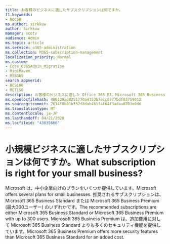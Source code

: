 ```yaml
---
title: お客様のビジネスに適したサブスクリプションは何ですか。
f1.keywords:
- NOCSH
ms.author: sirkkuw
author: Sirkkuw
manager: scotv
audience: Admin
ms.topic: article
ms.service: o365-administration
ms.collection: M365-subscription-management
localization_priority: Normal
ms.custom:
- Core_O365Admin_Migration
- MiniMaven
- MSB365
search.appverid:
- BCS160
- MET150
description: お客様のビジネスに適した Office 365 E3、Microsoft 365 Business Standard、または Microsoft 365 Business Premium があるかどうかを判断します。
ms.openlocfilehash: 480129ad8251770a4153b7ecc0777bdf03759012
ms.sourcegitcommit: 2614f8b81b332f8dab461f4f64f3adaa6703e0d6
ms.translationtype: MT
ms.contentlocale: ja-JP
ms.lasthandoff: 04/21/2020
ms.locfileid: "43635666"
---
```

# <a name="what-subscription-is-right-for-your-small-business"></a><span data-ttu-id="bd015-103">小規模ビジネスに適したサブスクリプションは何ですか。</span><span class="sxs-lookup"><span data-stu-id="bd015-103">What subscription is right for your small business?</span></span>

<span data-ttu-id="bd015-104">Microsoft は、中小企業向けのプランをいくつか提供しています。</span><span class="sxs-lookup"><span data-stu-id="bd015-104">Microsoft offers several plans for small businesses.</span></span> <span data-ttu-id="bd015-105">推奨されるサブスクリプションは、Microsoft 365 Business Standard または Microsoft 365 Business Premium (最大300ユーザー) のいずれかです。</span><span class="sxs-lookup"><span data-stu-id="bd015-105">The recommended subscriptions are either Microsoft 365 Business Standard or Microsoft 365 Business Premium with up to 300 users.</span></span> <span data-ttu-id="bd015-106">Microsoft 365 Business Premium は、追加費用に対して Microsoft 365 Business Standard よりも多くのセキュリティ機能を提供しています。</span><span class="sxs-lookup"><span data-stu-id="bd015-106">Microsoft 365 Business Premium offers more security features than Microsoft 365 Business Standard for an added cost.</span></span>
